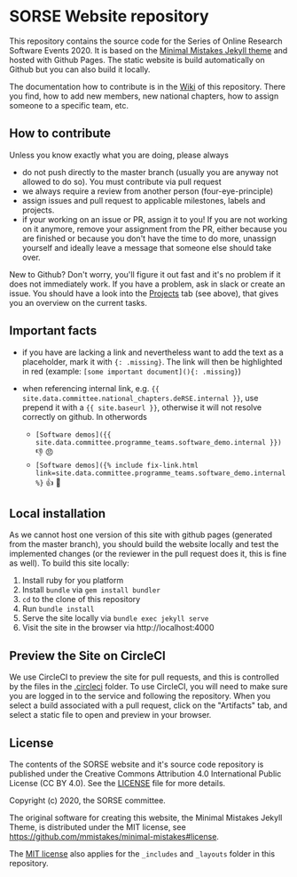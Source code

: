 # SORSE Website repository

This repository contains the source code for the Series of Online Research Software Events 2020. It is based on the [Minimal Mistakes Jekyll theme](https://github.com/mmistakes/minimal-mistakes) and hosted with Github Pages. The static website is build automatically on Github but you can also build it locally.

The documentation how to contribute is in the [Wiki](wiki) of this repository. There you find, how to add new members, new national chapters, how to assign someone to a specific team, etc.

## How to contribute
Unless you know exactly what you are doing, please always

- do not push directly to the master branch (usually you are anyway not allowed to do so). You must contribute via pull request
- we always require a review from another person (four-eye-principle)
- assign issues and pull request to applicable milestones, labels and projects.
- if your working on an issue or PR, assign it to you! If you are not working on it anymore, remove your assignment from the PR, either because you are finished or because you don't have the time to do more, unassign yourself and ideally leave a message that someone else should take over.

New to Github? Don't worry, you'll figure it out fast and it's no problem if it does not immediately work. If you have a problem, ask in slack or create an issue. You should have a look into the [Projects](https://github.com/DE-RSE/SORSE/projects) tab (see above), that gives you an overview on the current tasks.

## Important facts

- if you have are lacking a link and nevertheless want to add the text as a placeholder, mark it with `{: .missing}`. The link will then be highlighted in red (example: `[some important document](){: .missing}`)
- when referencing internal link, e.g. `{{ site.data.committee.national_chapters.deRSE.internal }}`, use prepend it with a `{{ site.baseurl }}`, otherwise it will not resolve correctly on github. In otherwords

  - `[Software demos]({{ site.data.committee.programme_teams.software_demo.internal }})` :-1: :angry:
  - `[Software demos]({% include fix-link.html link=site.data.committee.programme_teams.software_demo.internal %}` :+1: :green_heart:


## Local installation
As we cannot host one version of this site with github pages (generated from the master branch), you should build the website locally and test the implemented changes (or the reviewer in the pull request does it, this is fine as well). To build this site locally:

1. Install ruby for you platform
2. Install `bundle` via `gem install bundler`
3. `cd` to the clone of this repository
4. Run `bundle install`
5. Serve the site locally via `bundle exec jekyll serve`
6. Visit the site in the browser via http://localhost:4000

## Preview the Site on CircleCI

We use CircleCI to preview the site for pull requests, and this is controlled by the files
in the [.circleci](.circleci) folder. To use CircleCI, you will need to
 make sure you are logged in to the service and following the repository. When you select a build
associated with a pull request, click on the "Artifacts" tab, and select a static file to open
and preview in your browser.


## License

The contents of the SORSE website and it's source code repository is published under the Creative Commons Attribution 4.0 International Public License (CC BY 4.0). See the [LICENSE](LICENSE) file for more details.

Copyright (c) 2020, the SORSE committee.

The original software for creating this website, the Minimal Mistakes Jekyll
Theme, is distributed under the MIT license, see
https://github.com/mmistakes/minimal-mistakes#license.

The [MIT license](http://opensource.org/licenses/MIT) also applies for the
`_includes` and `_layouts` folder in this repository.
